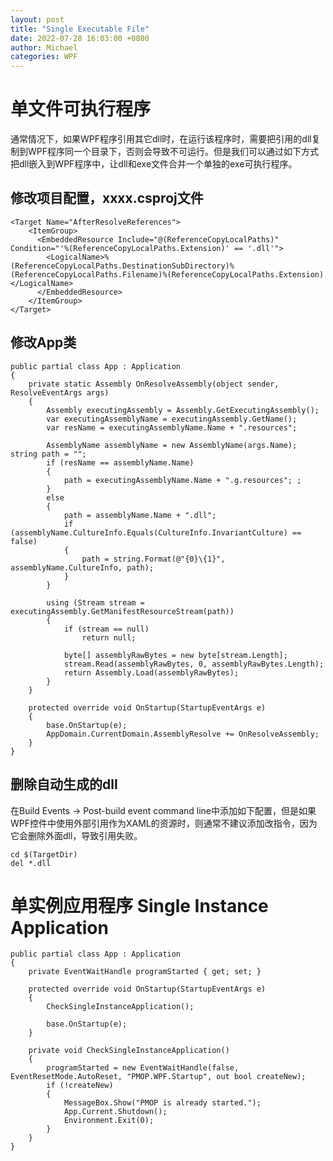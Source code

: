 ```yaml
---
layout: post
title: "Single Executable File"
date: 2022-07-28 16:03:00 +0800
author: Michael
categories: WPF
---
```


# 单文件可执行程序
通常情况下，如果WPF程序引用其它dll时，在运行该程序时，需要把引用的dll复制到WPF程序同一个目录下，否则会导致不可运行。但是我们可以通过如下方式把dll嵌入到WPF程序中，让dll和exe文件合并一个单独的exe可执行程序。  

## 修改项目配置，xxxx.csproj文件

	<Target Name="AfterResolveReferences">
		<ItemGroup>
		  <EmbeddedResource Include="@(ReferenceCopyLocalPaths)" Condition="'%(ReferenceCopyLocalPaths.Extension)' == '.dll'">
		    <LogicalName>%(ReferenceCopyLocalPaths.DestinationSubDirectory)%(ReferenceCopyLocalPaths.Filename)%(ReferenceCopyLocalPaths.Extension)</LogicalName>
		  </EmbeddedResource>
		</ItemGroup>
	</Target>

## 修改App类

	public partial class App : Application
    {
        private static Assembly OnResolveAssembly(object sender, ResolveEventArgs args)
        {
            Assembly executingAssembly = Assembly.GetExecutingAssembly();
            var executingAssemblyName = executingAssembly.GetName();
            var resName = executingAssemblyName.Name + ".resources";

            AssemblyName assemblyName = new AssemblyName(args.Name); string path = "";
            if (resName == assemblyName.Name)
            {
                path = executingAssemblyName.Name + ".g.resources"; ;
            }
            else
            {
                path = assemblyName.Name + ".dll";
                if (assemblyName.CultureInfo.Equals(CultureInfo.InvariantCulture) == false)
                {
                    path = string.Format(@"{0}\{1}", assemblyName.CultureInfo, path);
                }
            }

            using (Stream stream = executingAssembly.GetManifestResourceStream(path))
            {
                if (stream == null)
                    return null;

                byte[] assemblyRawBytes = new byte[stream.Length];
                stream.Read(assemblyRawBytes, 0, assemblyRawBytes.Length);
                return Assembly.Load(assemblyRawBytes);
            }
        }

        protected override void OnStartup(StartupEventArgs e)
        {
            base.OnStartup(e);
            AppDomain.CurrentDomain.AssemblyResolve += OnResolveAssembly;
        }
    }

## 删除自动生成的dll
在Build Events -> Post-build event command line中添加如下配置，但是如果WPF控件中使用外部引用作为XAML的资源时，则通常不建议添加改指令，因为它会删除外面dll，导致引用失败。

	cd $(TargetDir)
	del *.dll

# 单实例应用程序 Single Instance Application

    public partial class App : Application
    {
        private EventWaitHandle programStarted { get; set; }

        protected override void OnStartup(StartupEventArgs e)
        {
            CheckSingleInstanceApplication();            

            base.OnStartup(e);
        }

        private void CheckSingleInstanceApplication()
        {
            programStarted = new EventWaitHandle(false, EventResetMode.AutoReset, "PMOP.WPF.Startup", out bool createNew);
            if (!createNew)
            {
                MessageBox.Show("PMOP is already started.");
                App.Current.Shutdown();
                Environment.Exit(0);
            }
        }
    }